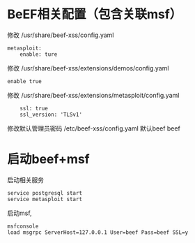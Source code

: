 # BeEF相关配置（包含关联msf）
修改 /usr/share/beef-xss/config.yaml
```
metasploit:
	enable: ture
```
修改 /usr/share/beef-xss/extensions/demos/config.yaml
```
enable true
```
修改 /usr/share/beef-xss/extensions/metasploit/config.yaml
```
	ssl: true
	ssl_version: 'TLSv1'
```
修改默认管理员密码 /etc/beef-xss/config.yaml 默认beef beef

# 启动beef+msf
启动相关服务
```
service postgresql start
service metasploit start
```
启动msf,
```
msfconsole
load msgrpc ServerHost=127.0.0.1 User=beef Pass=beef SSL=y
```
